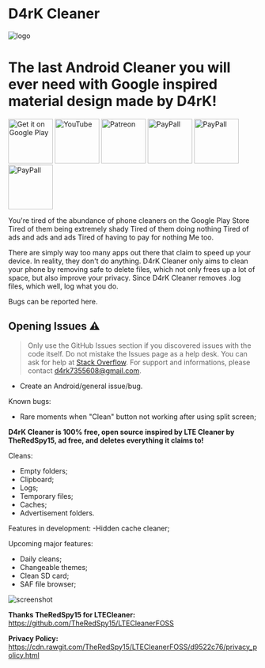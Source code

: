 # D4rK Cleaner

![logo](https://github.com/D4rK7355608/com.d4rk.cleaner/blob/master/screenshots/logo.png) 

# The last Android Cleaner you will ever need with Google inspired material design made by D4rK!

[<img src="https://github.com/D4rK7355608/com.d4rk.cleaner/blob/master/screenshots/badges/google_play_store.png"
    alt="Get it on Google Play"
    height="90">](https://play.google.com/store/apps/details?id=com.d4rk.cleaner)
[<img src="https://github.com/D4rK7355608/com.d4rk.cleaner/blob/master/screenshots/badges/youtube.png"
    alt="YouTube"
    height="90">](https://www.youtube.com/channel/UCLDi-rmSRry0pNL-oVvGJAw/featured)
[<img src="https://github.com/D4rK7355608/com.d4rk.cleaner/blob/master/screenshots/badges/patreon.png"
    alt="Patreon"
    height="90">](https://www.patreon.com/d4rk7355608)
[<img src="https://github.com/D4rK7355608/com.d4rk.cleaner/blob/master/screenshots/badges/paypal.png"
    alt="PayPall"
    height="90">](https://www.paypal.me/d4rkmichaeltutorials)
[<img src="https://github.com/D4rK7355608/com.d4rk.cleaner/blob/master/screenshots/badges/deviant_art.png"
    alt="PayPall"
    height="90">](https://www.deviantart.com/d4rk7355608)
[<img src="https://github.com/D4rK7355608/com.d4rk.cleaner/blob/master/screenshots/badges/gamejolt.png"
    alt="PayPall"
    height="90">](https://gamejolt.com/@D4rK_S-A-D)
    
You're tired of the abundance of phone cleaners on the Google Play Store Tired of them being extremely shady Tired of them doing nothing Tired of ads and ads and ads Tired of having to pay for nothing Me too.

There are simply way too many apps out there that claim to speed up your device. In reality, they don't do anything. D4rK Cleaner only aims to clean your phone by removing safe to delete files, which not only frees up a lot of space, but also improve your privacy. Since D4rK Cleaner removes .log files, which well, log what you do.

Bugs can be reported here.

## Opening Issues :warning:

> Only use the GitHub Issues section if you discovered issues with the code itself. Do not mistake the Issues page as a help desk. You can ask for help at [Stack Overflow](https://stackoverflow.com/questions/tagged/android).
> For support and informations, please contact <d4rk7355608@gmail.com>.

- Create an Android/general issue/bug.

Known bugs:
- Rare moments when "Clean" button not working after using split screen;

__D4rK Cleaner is 100% free, open source inspired by LTE Cleaner by TheRedSpy15, ad free, and deletes everything it claims to!__

Cleans:
- Empty folders;
- Clipboard; 
- Logs;
- Temporary files;
- Caches;
- Advertisement folders.

Features in development:
-Hidden cache cleaner;

Upcoming major features:
- Daily cleans;
- Changeable themes; 
- Clean SD card;
- SAF file browser;

![screenshot](https://github.com/D4rK7355608/com.d4rk.cleaner/blob/master/screenshots/screenshot.png)

__Thanks TheRedSpy15 for LTECleaner:__ https://github.com/TheRedSpy15/LTECleanerFOSS

__Privacy Policy:__ https://cdn.rawgit.com/TheRedSpy15/LTECleanerFOSS/d9522c76/privacy_policy.html
